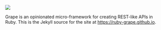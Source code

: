 ![](images/ruby-grape.png)

Grape is an opinionated micro-framework for creating REST-like APIs in Ruby.
This is the Jekyll source for the site at https://ruby-grape.github.io.

